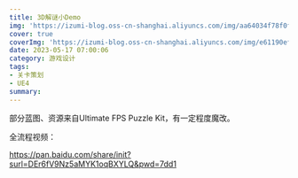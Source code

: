 ```yaml
---
title: 3D解谜小Demo
img: 'https://izumi-blog.oss-cn-shanghai.aliyuncs.com/img/aa64034f78f0f7361abbb9d5c2780911eac41357.jpeg'
cover: true
coverImg: 'https://izumi-blog.oss-cn-shanghai.aliyuncs.com/img/e61190ef76c6a7ef75859ff521075c54f1de6641.jpeg'
date: 2023-05-17 07:00:06
category: 游戏设计
tags: 
- 关卡策划
- UE4
summary:
---
```

部分蓝图、资源来自Ultimate FPS Puzzle Kit，有一定程度魔改。

全流程视频：

https://pan.baidu.com/share/init?surl=DEr6fV9Nz5aMYK1oqBXYLQ&pwd=7dd1
